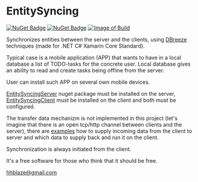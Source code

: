 # EntitySyncing

[![NuGet Badge](https://buildstats.info/nuget/EntitySyncingServer)](https://www.nuget.org/packages/EntitySyncingServer/)
[![NuGet Badge](https://buildstats.info/nuget/EntitySyncingClient)](https://www.nuget.org/packages/EntitySyncingClient/)
[![Image of Build](https://img.shields.io/badge/Powered%20by-tiesky.com-1883F5.svg)](https://tiesky.com)

Synchronizes entities between the server and the clients, using <a href = 'https://github.com/hhblaze/DBreeze/'  target='_blank'>DBreeze</a> techniques (made for .NET C# Xamarin Core Standard).

Typical case is a mobile application (APP) that wants to have in a local database a list of TODO-tasks for the concrete user.
Local database gives an ability to read and create tasks being offline from the server.

User can install such APP on several own mobile devices.

<a href = 'https://www.nuget.org/packages/EntitySyncingServer/'  target='_blank'>EntitySyncingServer</a>  nuget package must be installed on the server, <a href = 'https://www.nuget.org/packages/EntitySyncingClient/'  target='_blank'>EntitySyncingClient</a> must be installed on the client
and both must be configured.

The transfer data mechanizm is not implemented in this project (let's imagine that there is an open tcp/http channel between clients and the server), 
there are <a href = 'https://github.com/hhblaze/EntitySyncing/tree/main/EntitySyncingClientTester/'  target='_blank'>examples</a> how to supply incoming data from the client to server and which data to supply back and run it on the client.

Synchronization is always initiated from the client.



It's a free software for those who think that it should be free.

hhblaze@gmail.com

